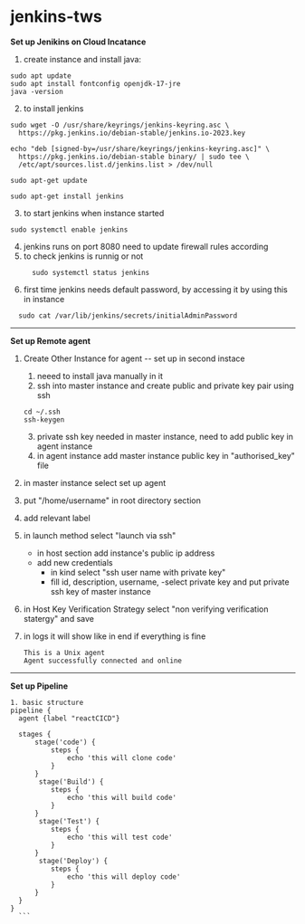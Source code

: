 # jenkins-tws
**Set up Jenikins on Cloud Incatance**

1. create instance and install java:

```
sudo apt update
sudo apt install fontconfig openjdk-17-jre
java -version
```

2. to install jenkins
```
sudo wget -O /usr/share/keyrings/jenkins-keyring.asc \
  https://pkg.jenkins.io/debian-stable/jenkins.io-2023.key

echo "deb [signed-by=/usr/share/keyrings/jenkins-keyring.asc]" \
  https://pkg.jenkins.io/debian-stable binary/ | sudo tee \
  /etc/apt/sources.list.d/jenkins.list > /dev/null

sudo apt-get update

sudo apt-get install jenkins
```

3. to start jenkins when instance started
```
sudo systemctl enable jenkins
```

4. jenkins runs on port 8080 need to update firewall rules according
5. to check jenkins is runnig or not
   ```
     sudo systemctl status jenkins
    ```
7. first time jenkins needs default password, by accessing it by using this in instance 
 ```
   sudo cat /var/lib/jenkins/secrets/initialAdminPassword
```
---

**Set up Remote agent**

1. Create Other Instance for agent
   -- set up in second instace
   1. neeed to install java manually in it
   2. ssh into master instance and create public and private key pair using ssh
    ```
    cd ~/.ssh
    ssh-keygen
    ```
    3. private ssh key needed in master instance, need to add public key in agent instance
    4. in agent instance add master instance public key in "authorised_key" file 

2. in master instance select set up agent
3. put "/home/username" in root directory section
4. add relevant label
5. in launch method select "launch via ssh"
    - in host section add instance's public ip address
    - add new credentials
       - in kind select "ssh user name with private key"
       - fill id, description, username,
       -select private key and put private ssh key of master instance
6. in Host Key Verification Strategy select "non verifying verification statergy" and save
7. in logs it will show like in end if everything is fine
     ```
    This is a Unix agent
    Agent successfully connected and online
    ```
---
**Set up Pipeline**

  ```
1. basic structure
pipeline {
    agent {label "reactCICD"}

    stages {
        stage('code') {
            steps {
                echo 'this will clone code'
            }
        }
         stage('Build') {
            steps {
                echo 'this will build code'
            }
        }
         stage('Test') {
            steps {
                echo 'this will test code'
            }
        }
         stage('Deploy') {
            steps {
                echo 'this will deploy code'
            }
        }
    }
}
    ```


   
